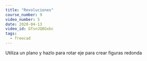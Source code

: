 ```yaml
---
title: "Revoluciones"
course_number: 9
video_number: 5
date: 2020-04-13
video_id: GfsnJQ8Gxbc
tags:
  - freecad
---
```


Utiliza un plano y hazlo para rotar eje para crear figuras redonda
